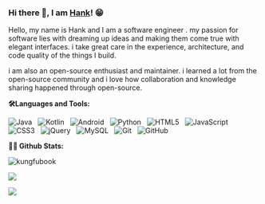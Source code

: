 ### Hi there 👋, I am [Hank](https://kungfubook.github.io/)! 😁

<!--
**kungfubook/kungfubook** is a ✨ _special_ ✨ repository because its `README.md` (this file) appears on your GitHub profile.

Here are some ideas to get you started:

- 🔭 I’m currently working on ...
- 🌱 I’m currently learning ...
- 👯 I’m looking to collaborate on ...
- 🤔 I’m looking for help with ...
- 💬 Ask me about ...
- 📫 How to reach me: ...
- 😄 Pronouns: ...
- ⚡ Fun fact: ...
-->

Hello, my name is Hank and I am a  software engineer . my passion for software lies with dreaming up ideas and making them come true with elegant interfaces. i take great care in the experience, architecture, and code quality of the things I build.

i am also an open-source enthusiast and maintainer. i learned a lot from the open-source community and i love how collaboration and knowledge sharing happened through open-source.

**🛠Languages and Tools:** 

![Java](https://img.shields.io/badge/-Java-black?logo=java&style=social)&nbsp;&nbsp;
![Kotlin](https://img.shields.io/badge/-Kotlin-black?logo=kotlin&style=social)&nbsp;&nbsp;
![Android](https://img.shields.io/badge/-Android-black?logo=android&style=social)&nbsp;&nbsp;
![Python](https://img.shields.io/badge/-Python-black?logo=Python&style=social)&nbsp;&nbsp;
![HTML5](https://img.shields.io/badge/-HTML5-black?logo=html5&style=social)&nbsp;&nbsp;
![JavaScript](https://img.shields.io/badge/-JavaScript-black?logo=javascript&style=social)&nbsp;&nbsp;
![CSS3](https://img.shields.io/badge/-CSS3-black?logo=css3&style=social)&nbsp;&nbsp;
![jQuery](https://img.shields.io/badge/-jQuery-black?logo=jquery&style=social)&nbsp;&nbsp;
![MySQL](https://img.shields.io/badge/-MySQL-black?logo=mysql&style=social)&nbsp;&nbsp;
![Git](https://img.shields.io/badge/-Git-black?logo=git&style=social)&nbsp;&nbsp;
![GitHub](https://img.shields.io/badge/-GitHub-black?logo=github&style=social)&nbsp;&nbsp;

**🏄‍♂️ Github Stats:** 

<p align="left"> <img src="https://github-readme-stats.vercel.app/api?username=kungfubook&show_icons=true&theme=gotham" alt="kungfubook" />

<p align="left"> <img src="https://github-readme-stats.vercel.app/api/top-langs/?username=kungfubook&theme=gotham&layout=compact"  />

<p align="left"> <img src="https://github-profile-trophy.vercel.app/?username=kungfubook&theme=onedark"  />






